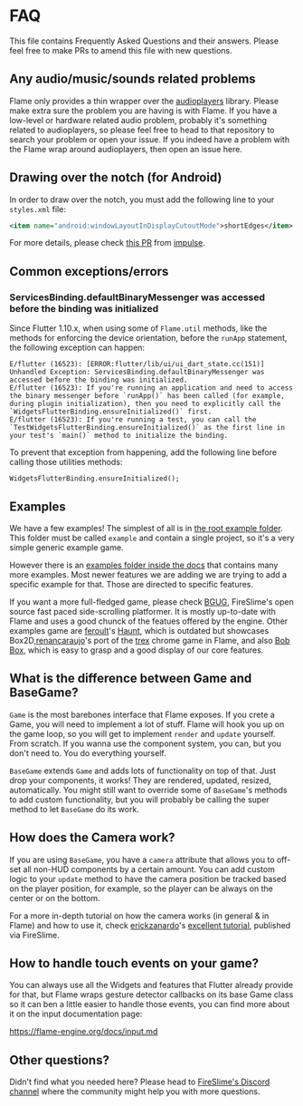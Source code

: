 # FAQ

This file contains Frequently Asked Questions and their answers. Please feel free to make PRs to amend this file with new questions.

## Any audio/music/sounds related problems

Flame only provides a thin wrapper over the [audioplayers](https://github.com/luanpotter/audioplayers) library. Please make extra sure the problem you are having is with Flame. If you have a low-level or hardware related audio problem, probably it's something related to audioplayers, so please feel free to head to that repository to search your problem or open your issue. If you indeed have a problem with the Flame wrap around audioplayers, then open an issue here.

## Drawing over the notch (for Android)

In order to draw over the notch, you must add the following line to your `styles.xml` file:

```xml
<item name="android:windowLayoutInDisplayCutoutMode">shortEdges</item>
```

For more details, please check [this PR](https://github.com/impulse/flutters/commit/25d4ce726cd18e426483e605fe3668ec68b3c12c) from [impulse](https://github.com/impulse).

## Common exceptions/errors

### ServicesBinding.defaultBinaryMessenger was accessed before the binding was initialized

Since Flutter 1.10.x, when using some of `Flame.util` methods, like the methods for enforcing the device orientation, before the `runApp` statement, the following exception can happen:

```
E/flutter (16523): [ERROR:flutter/lib/ui/ui_dart_state.cc(151)] Unhandled Exception: ServicesBinding.defaultBinaryMessenger was accessed before the binding was initialized.
E/flutter (16523): If you're running an application and need to access the binary messenger before `runApp()` has been called (for example, during plugin initialization), then you need to explicitly call the `WidgetsFlutterBinding.ensureInitialized()` first.
E/flutter (16523): If you're running a test, you can call the `TestWidgetsFlutterBinding.ensureInitialized()` as the first line in your test's `main()` method to initialize the binding.
```

To prevent that exception from happening, add the following line before calling those utilities methods:

`WidgetsFlutterBinding.ensureInitialized();`

## Examples

We have a few examples! The simplest of all is in [the root example folder](/example/). This folder must be called `example` and contain a single project, so it's a very simple generic example game.

However there is an [examples folder inside the docs](/doc/examples) that contains many more examples. Most newer features we are adding we are trying to add a specific example for that. Those are directed to specific features.

If you want a more full-fledged game, please check [BGUG](https://github.com/fireslime/bgug), FireSlime's open source fast paced side-scrolling platformer. It is mostly up-to-date with Flame and uses a good chunck of the featues offered by the engine. Other examples game are [feroult](https://github.com/feroult)'s [Haunt](https://github.com/feroult/haunt), which is outdated but showcases Box2D,[renancaraujo](https://github.com/renancaraujo)'s port of the [trex](https://github.com/flame-engine/trex-flame) chrome game in Flame, and also [Bob Box](https://github.com/fireslime/bounce_box), which is easy to grasp and a good display of our core features.

## What is the difference between Game and BaseGame?

`Game` is the most barebones interface that Flame exposes. If you crete a Game, you will need to implement a lot of stuff. Flame will hook you up on the game loop, so you will get to implement `render` and `update` yourself. From scratch. If you wanna use the component system, you can, but you don't need to. You do everything yourself.

`BaseGame` extends `Game` and adds lots of functionality on top of that. Just drop your components, it works! They are rendered, updated, resized, automatically. You might still want to override some of `BaseGame`'s methods to add custom functionality, but you will probably be calling the super method to let `BaseGame` do its work.

## How does the Camera work?

If you are using `BaseGame`, you have a `camera` attribute that allows you to off-set all non-HUD components by a certain amount. You can add custom logic to your `update` method to have the camera position be tracked based on the player position, for example, so the player can be always on the center or on the bottom.

For a more in-depth tutorial on how the camera works (in general & in Flame) and how to use it, check [erickzanardo](https://github.com/erickzanardo)'s [excellent tutorial](https://fireslime.xyz/articles/20190911_Basic_Camera_Usage_In_Flame.html), published via FireSlime.

## How to handle touch events on your game?

You can always use all the Widgets and features that Flutter already provide for that, but Flame wraps gesture detector callbacks on its base Game class so it can ben a little easier to handle those events, you can find more about it on the input documentation page:

https://flame-engine.org/docs/input.md

## Other questions?

Didn't find what you needed here? Please head to [FireSlime's Discord channel](https://discord.gg/pxrBmy4) where the community might help you with more questions.
